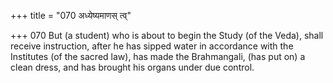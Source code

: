 +++
title = "070 अध्येष्यमाणस् त्व्"

+++
070	But (a student) who is about to begin the Study (of the Veda), shall receive instruction, after he has sipped water in accordance with the Institutes (of the sacred law), has made the Brahmangali, (has put on) a clean dress, and has brought his organs under due control.
